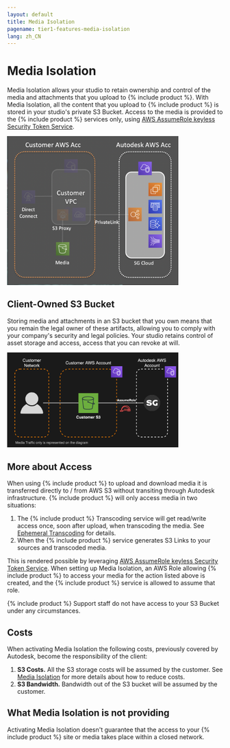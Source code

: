 ```yaml
---
layout: default
title: Media Isolation
pagename: tier1-features-media-isolation
lang: zh_CN
---
```


# Media Isolation
Media Isolation allows your studio to retain ownership and control of the media and attachments that you upload to {% include product %}. With Media Isolation, all the content that you upload to {% include product %} is stored in your studio's private S3 Bucket. Access to the media is provided to the {% include product %} services only, using [AWS AssumeRole keyless Security Token Service](https://docs.aws.amazon.com/STS/latest/APIReference/API_AssumeRole.html).

<img alt="media-isolation-overview" src="../images/media-isolation-overview.png" width="400">

## Client-Owned S3 Bucket
Storing media and attachments in an S3 bucket that you own means that you remain the legal owner of these artifacts, allowing you to comply with your company's security and legal policies. Your studio retains control of asset storage and access, access that you can revoke at will.

<img alt="media-isolation-arch" src="../images/media-isolation-arch.png" width="400">

## More about Access
When using {% include product %} to upload and download media it is transferred directly to / from AWS S3 without transiting through Autodesk infrastructure. {% include product %} will only access media in two situations:
1. The {% include product %} Transcoding service will get read/write access once, soon after upload, when transcoding the media. See [Ephemeral Transcoding](../getting_started/about.md#ephemeral-transcoding) for details.
2. When the {% include product %} service generates S3 Links to your sources and transcoded media.

This is rendered possible by leveraging [AWS AssumeRole keyless Security Token Service](https://docs.aws.amazon.com/STS/latest/APIReference/API_AssumeRole.html). When setting up Media Isolation, an AWS Role allowing {% include product %} to access your media for the action listed above is created, and the {% include product %} service is allowed to assume that role.

{% include product %} Support staff do not have access to your S3 Bucket under any circumstances.

## Costs
When activating Media Isolation the following costs, previously covered by Autodesk, become the responsibility of the client:
1. **S3 Costs.** All the S3 storage costs will be assumed by the customer. See [Media Isolation](../setup/tuning.md) for more details about how to reduce costs.
2. **S3 Bandwidth.** Bandwidth out of the S3 bucket will be assumed by the customer.

## What Media Isolation is not providing
Activating Media Isolation doesn't guarantee that the access to your {% include product %} site or media takes place within a closed network. 